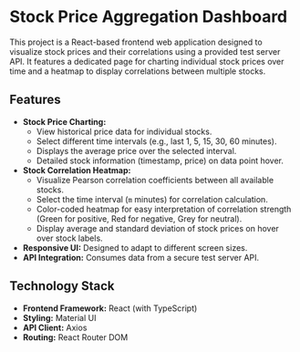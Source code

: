 # Stock Price Aggregation Dashboard

This project is a React-based frontend web application designed to visualize stock prices and their correlations using a provided test server API. It features a dedicated page for charting individual stock prices over time and a heatmap to display correlations between multiple stocks.

## Features

* **Stock Price Charting:**
    * View historical price data for individual stocks.
    * Select different time intervals (e.g., last 1, 5, 15, 30, 60 minutes).
    * Displays the average price over the selected interval.
    * Detailed stock information (timestamp, price) on data point hover.
* **Stock Correlation Heatmap:**
    * Visualize Pearson correlation coefficients between all available stocks.
    * Select the time interval (`m` minutes) for correlation calculation.
    * Color-coded heatmap for easy interpretation of correlation strength (Green for positive, Red for negative, Grey for neutral).
    * Display average and standard deviation of stock prices on hover over stock labels.
* **Responsive UI:** Designed to adapt to different screen sizes.
* **API Integration:** Consumes data from a secure test server API.

## Technology Stack

* **Frontend Framework:** React (with TypeScript)
* **Styling:** Material UI
* **API Client:** Axios
* **Routing:** React Router DOM
